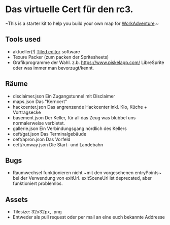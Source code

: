 # Das virtuelle Cert für den rc3.
~This is a starter kit to help you build your own map for [WorkAdventure](https://workadventu.re).~

## Tools used

- aktueller(!) [Tiled editor](https://www.mapeditor.org/) software
- Texure Packer (zum packen der Spritesheets)
- Grafikprogramme der Wahl. z.b. https://www.piskelapp.com/ LibreSprite oder was immer man bevorzugt/kennt.

## Räume
- disclaimer.json Ein Zugangstunnel mit Disclaimer
- maps.json Das "Kerncert" 
- hackcenter.json Das angrenzende Hackcenter inkl. Klo, Küche + Vortragsecke
- basement.json Der Keller, für all das Zeug was blubbel uns normalerweise verbietet.
- gallerie.json Ein Verbindungsgang nördlich des Kellers
- ceft/gat.json Das Terminalgebäude
- ceft/apron.json Das Vorfeld
- ceft/runway.json Die Start- und Landebahn

## Bugs
- Raumwechsel funktionieren nicht ~mit den vorgesehenen entryPoints~ bei der Verwendung von exitUrl. exitSceneUrl ist deprecated, aber funktioniert problemlos.

## Assets
- Tilesize: 32x32px, .png
- Entweder als pull request oder per mail an eine euch bekannte Addresse


